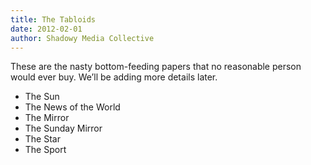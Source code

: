 ```yaml
---
title: The Tabloids
date: 2012-02-01
author: Shadowy Media Collective
---
```

These are the nasty bottom-feeding papers that no reasonable person would
ever buy. We&#8217;ll be adding more details later.

* The Sun
* The News of the World
* The Mirror
* The Sunday Mirror
* The Star
* The Sport
